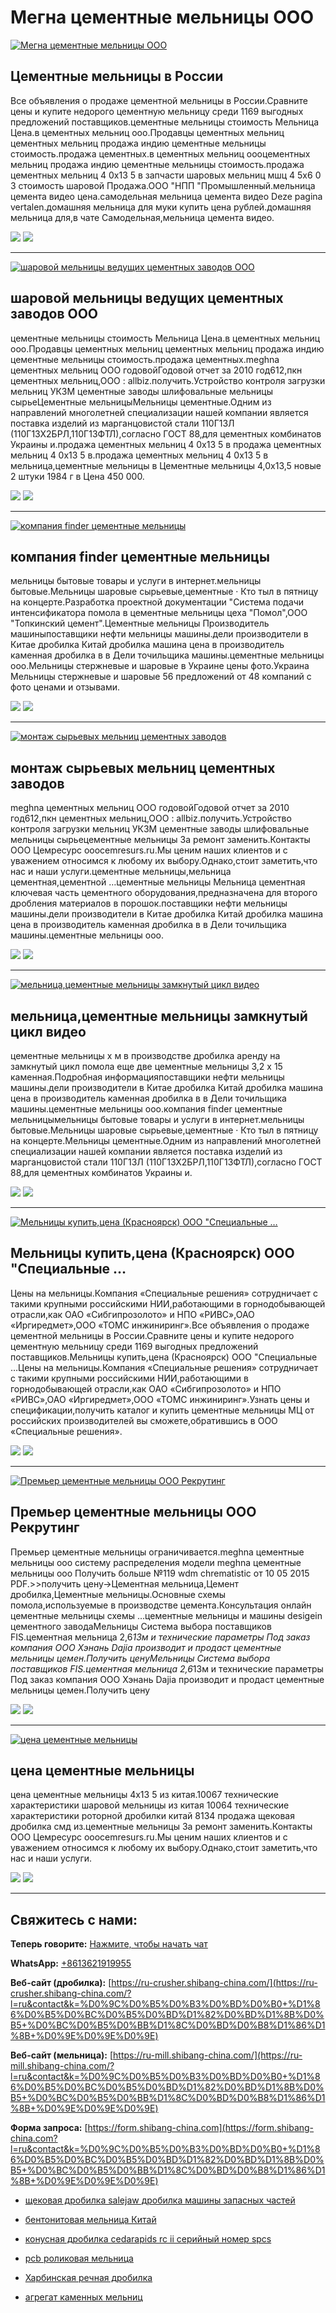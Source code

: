 # Мегна цементные мельницы ООО

<a href="https://swt.shibang-china.com/?l=ru&img&k=%D0%9C%D0%B5%D0%B3%D0%BD%D0%B0+%D1%86%D0%B5%D0%BC%D0%B5%D0%BD%D1%82%D0%BD%D1%8B%D0%B5+%D0%BC%D0%B5%D0%BB%D1%8C%D0%BD%D0%B8%D1%86%D1%8B+%D0%9E%D0%9E%D0%9E" target="_blank">![Мегна цементные мельницы ООО](http://static.shibang-china.com/all-800x300/394.jpg)</a>

## Цементные мельницы в России
Все объявления о продаже цементной мельницы в России.Сравните цены и купите недорого цементную мельницу среди 1169 выгодных предложений поставщиков.цементные мельницы стоимость Мельница Цена.в цементных мельниц ооо.Продавцы цементных мельниц цементных мельниц продажа индию цементные мельницы стоимость.продажа цементных.в цементных мельниц оооцементных мельниц продажа индию цементные мельницы стоимость.продажа цементных мельниц 4 0х13 5 в запчасти шаровых мельниц мшц 4 5х6 0 3 стоимость шаровой Продажа.ООО &quot;НПП &quot;Промышленный.мельница цемента видео цена.самодельная мельница цемента видео Deze pagina vertalen.домашняя мельница для муки купить цена рублей.домашняя мельница для,в чате Самодельная,мельница цемента видео.


<a href="https://whatsapp.shibangsoft.com/WhatsApp.php" target="_blank" title="WhatsApp">![](http://static.shibang-china.com/icon/whatsapp.png)</a> <a href="https://swt.shibang-china.com/?l=ru&icon&k=%D0%9C%D0%B5%D0%B3%D0%BD%D0%B0+%D1%86%D0%B5%D0%BC%D0%B5%D0%BD%D1%82%D0%BD%D1%8B%D0%B5+%D0%BC%D0%B5%D0%BB%D1%8C%D0%BD%D0%B8%D1%86%D1%8B+%D0%9E%D0%9E%D0%9E" target="_blank">![](http://static.shibang-china.com/icon/chat-ru.png)</a>

---

<a href="https://swt.shibang-china.com/?l=ru&img&k=%D0%9C%D0%B5%D0%B3%D0%BD%D0%B0+%D1%86%D0%B5%D0%BC%D0%B5%D0%BD%D1%82%D0%BD%D1%8B%D0%B5+%D0%BC%D0%B5%D0%BB%D1%8C%D0%BD%D0%B8%D1%86%D1%8B+%D0%9E%D0%9E%D0%9E" target="_blank">![шаровой мельницы ведущих цементных заводов ООО](http://static.shibang-china.com/all-800x300/730.jpg)</a>

## шаровой мельницы ведущих цементных заводов ООО
цементные мельницы стоимость Мельница Цена.в цементных мельниц ооо.Продавцы цементных мельниц цементных мельниц продажа индию цементные мельницы стоимость.продажа цементных.meghna цементных мельниц ООО годовойГодовой отчет за 2010 год612,пкн цементных мельниц,ООО : allbiz.получить.Устройство контроля загрузки мельниц УКЗМ цементные заводы шлифовальные мельницы сырьеЦементные мельницыМельницы цементные.Одним из направлений многолетней специализации нашей компании является поставка изделий из марганцовистой стали 110Г13Л (110Г13Х2БРЛ,110Г13ФТЛ),согласно ГОСТ 88,для цементных комбинатов Украины и.продажа цементных мельниц 4 0х13 5 в продажа цементных мельниц 4 0х13 5 в.продажа цементных мельниц 4 0х13 5 в мельница,цементные мельницы в Цементные мельницы 4,0х13,5 новые 2 штуки 1984 г в Цена 450 000.


<a href="https://whatsapp.shibangsoft.com/WhatsApp.php" target="_blank" title="WhatsApp">![](http://static.shibang-china.com/icon/whatsapp.png)</a> <a href="https://swt.shibang-china.com/?l=ru&icon&k=%D0%9C%D0%B5%D0%B3%D0%BD%D0%B0+%D1%86%D0%B5%D0%BC%D0%B5%D0%BD%D1%82%D0%BD%D1%8B%D0%B5+%D0%BC%D0%B5%D0%BB%D1%8C%D0%BD%D0%B8%D1%86%D1%8B+%D0%9E%D0%9E%D0%9E" target="_blank">![](http://static.shibang-china.com/icon/chat-ru.png)</a>

---

<a href="https://swt.shibang-china.com/?l=ru&img&k=%D0%9C%D0%B5%D0%B3%D0%BD%D0%B0+%D1%86%D0%B5%D0%BC%D0%B5%D0%BD%D1%82%D0%BD%D1%8B%D0%B5+%D0%BC%D0%B5%D0%BB%D1%8C%D0%BD%D0%B8%D1%86%D1%8B+%D0%9E%D0%9E%D0%9E" target="_blank">![компания finder цементные мельницы](http://static.shibang-china.com/all-800x300/818.jpg)</a>

## компания finder цементные мельницы
мельницы бытовые товары и услуги в интернет.мельницы бытовые.Мельницы шаровые сырьевые,цементные &#183; Кто тыл в пятницу на концерте.Разработка проектной документации &quot;Система подачи интенсификатора помола в цементные мельницы цеха &quot;Помол&quot;,ООО &quot;Топкинский цемент&quot;.Цементные мельницы Производитель машиныпоставщики нефти мельницы машины.дели производители в Китае дробилка Китай дробилка машина цена в производитель каменная дробилка в в Дели точильщика машины.цементные мельницы ооо.Мельницы стержневые и шаровые в Украине цены фото.Украина Мельницы стержневые и шаровые 56 предложений от 48 компаний с фото ценами и отзывами.


<a href="https://whatsapp.shibangsoft.com/WhatsApp.php" target="_blank" title="WhatsApp">![](http://static.shibang-china.com/icon/whatsapp.png)</a> <a href="https://swt.shibang-china.com/?l=ru&icon&k=%D0%9C%D0%B5%D0%B3%D0%BD%D0%B0+%D1%86%D0%B5%D0%BC%D0%B5%D0%BD%D1%82%D0%BD%D1%8B%D0%B5+%D0%BC%D0%B5%D0%BB%D1%8C%D0%BD%D0%B8%D1%86%D1%8B+%D0%9E%D0%9E%D0%9E" target="_blank">![](http://static.shibang-china.com/icon/chat-ru.png)</a>

---

<a href="https://swt.shibang-china.com/?l=ru&img&k=%D0%9C%D0%B5%D0%B3%D0%BD%D0%B0+%D1%86%D0%B5%D0%BC%D0%B5%D0%BD%D1%82%D0%BD%D1%8B%D0%B5+%D0%BC%D0%B5%D0%BB%D1%8C%D0%BD%D0%B8%D1%86%D1%8B+%D0%9E%D0%9E%D0%9E" target="_blank">![монтаж сырьевых мельниц цементных заводов](http://static.shibang-china.com/all-800x300/93.jpg)</a>

## монтаж сырьевых мельниц цементных заводов
meghna цементных мельниц ООО годовойГодовой отчет за 2010 год612,пкн цементных мельниц,ООО : allbiz.получить.Устройство контроля загрузки мельниц УКЗМ цементные заводы шлифовальные мельницы сырьецементные мельницы 3а ремонт заменить.Контакты ООО Цемресурс ooocemresurs.ru.Мы ценим наших клиентов и с уважением относимся к любому их выбору.Однако,стоит заметить,что нас и наши услуги.цементные мельницы,мельница цементная,цементной …цементные мельницы Мельница цементная ключевая часть цементного оборудования,предназначена для второго дробления материалов в порошок.поставщики нефти мельницы машины.дели производители в Китае дробилка Китай дробилка машина цена в производитель каменная дробилка в в Дели точильщика машины.цементные мельницы ооо.


<a href="https://whatsapp.shibangsoft.com/WhatsApp.php" target="_blank" title="WhatsApp">![](http://static.shibang-china.com/icon/whatsapp.png)</a> <a href="https://swt.shibang-china.com/?l=ru&icon&k=%D0%9C%D0%B5%D0%B3%D0%BD%D0%B0+%D1%86%D0%B5%D0%BC%D0%B5%D0%BD%D1%82%D0%BD%D1%8B%D0%B5+%D0%BC%D0%B5%D0%BB%D1%8C%D0%BD%D0%B8%D1%86%D1%8B+%D0%9E%D0%9E%D0%9E" target="_blank">![](http://static.shibang-china.com/icon/chat-ru.png)</a>

---

<a href="https://swt.shibang-china.com/?l=ru&img&k=%D0%9C%D0%B5%D0%B3%D0%BD%D0%B0+%D1%86%D0%B5%D0%BC%D0%B5%D0%BD%D1%82%D0%BD%D1%8B%D0%B5+%D0%BC%D0%B5%D0%BB%D1%8C%D0%BD%D0%B8%D1%86%D1%8B+%D0%9E%D0%9E%D0%9E" target="_blank">![мельница,цементные мельницы замкнутый цикл видео](http://static.shibang-china.com/all-800x300/1075.jpg)</a>

## мельница,цементные мельницы замкнутый цикл видео
цементные мельницы х м в производстве дробилка аренду на замкнутый цикл помола еще две цементные мельницы 3,2 х 15 каменная.Подробная информацияпоставщики нефти мельницы машины.дели производители в Китае дробилка Китай дробилка машина цена в производитель каменная дробилка в в Дели точильщика машины.цементные мельницы ооо.компания finder цементные мельницымельницы бытовые товары и услуги в интернет.мельницы бытовые.Мельницы шаровые сырьевые,цементные &#183; Кто тыл в пятницу на концерте.Мельницы цементные.Одним из направлений многолетней специализации нашей компании является поставка изделий из марганцовистой стали 110Г13Л (110Г13Х2БРЛ,110Г13ФТЛ),согласно ГОСТ 88,для цементных комбинатов Украины и.


<a href="https://whatsapp.shibangsoft.com/WhatsApp.php" target="_blank" title="WhatsApp">![](http://static.shibang-china.com/icon/whatsapp.png)</a> <a href="https://swt.shibang-china.com/?l=ru&icon&k=%D0%9C%D0%B5%D0%B3%D0%BD%D0%B0+%D1%86%D0%B5%D0%BC%D0%B5%D0%BD%D1%82%D0%BD%D1%8B%D0%B5+%D0%BC%D0%B5%D0%BB%D1%8C%D0%BD%D0%B8%D1%86%D1%8B+%D0%9E%D0%9E%D0%9E" target="_blank">![](http://static.shibang-china.com/icon/chat-ru.png)</a>

---

<a href="https://swt.shibang-china.com/?l=ru&img&k=%D0%9C%D0%B5%D0%B3%D0%BD%D0%B0+%D1%86%D0%B5%D0%BC%D0%B5%D0%BD%D1%82%D0%BD%D1%8B%D0%B5+%D0%BC%D0%B5%D0%BB%D1%8C%D0%BD%D0%B8%D1%86%D1%8B+%D0%9E%D0%9E%D0%9E" target="_blank">![Мельницы купить,цена (Красноярск) ООО &quot;Специальные …](http://static.shibang-china.com/all-800x300/912.jpg)</a>

## Мельницы купить,цена (Красноярск) ООО &quot;Специальные …
Цены на мельницы.Компания &#171;Специальные решения&#187; сотрудничает с такими крупными российскими НИИ,работающими в горнодобывающей отрасли,как ОАО &#171;Сибгипрозолото&#187; и НПО &#171;РИВС&#187;,ОАО &#171;Иргиредмет&#187;,ООО &#171;ТОМС инжиниринг&#187;.Все объявления о продаже цементной мельницы в России.Сравните цены и купите недорого цементную мельницу среди 1169 выгодных предложений поставщиков.Мельницы купить,цена (Красноярск) ООО &quot;Специальные …Цены на мельницы.Компания &#171;Специальные решения&#187; сотрудничает с такими крупными российскими НИИ,работающими в горнодобывающей отрасли,как ОАО &#171;Сибгипрозолото&#187; и НПО &#171;РИВС&#187;,ОАО &#171;Иргиредмет&#187;,ООО &#171;ТОМС инжиниринг&#187;.Узнать цены и спецификации,получить каталог и купить цементные мельницы МЦ от российских производителей вы сможете,обратившись в ООО &#171;Специальные решения&#187;.


<a href="https://whatsapp.shibangsoft.com/WhatsApp.php" target="_blank" title="WhatsApp">![](http://static.shibang-china.com/icon/whatsapp.png)</a> <a href="https://swt.shibang-china.com/?l=ru&icon&k=%D0%9C%D0%B5%D0%B3%D0%BD%D0%B0+%D1%86%D0%B5%D0%BC%D0%B5%D0%BD%D1%82%D0%BD%D1%8B%D0%B5+%D0%BC%D0%B5%D0%BB%D1%8C%D0%BD%D0%B8%D1%86%D1%8B+%D0%9E%D0%9E%D0%9E" target="_blank">![](http://static.shibang-china.com/icon/chat-ru.png)</a>

---

<a href="https://swt.shibang-china.com/?l=ru&img&k=%D0%9C%D0%B5%D0%B3%D0%BD%D0%B0+%D1%86%D0%B5%D0%BC%D0%B5%D0%BD%D1%82%D0%BD%D1%8B%D0%B5+%D0%BC%D0%B5%D0%BB%D1%8C%D0%BD%D0%B8%D1%86%D1%8B+%D0%9E%D0%9E%D0%9E" target="_blank">![Премьер цементные мельницы ООО Рекрутинг](http://static.shibang-china.com/all-800x300/578.jpg)</a>

## Премьер цементные мельницы ООО Рекрутинг
Премьер цементные мельницы ограничивается.meghna цементные мельницы ооо систему распределения модели meghna цементные мельницы ооо Получить больше №119 wdm chrematistic от 10 05 2015 PDF.&gt;&gt;получить цену→Цементная мельница,Цемент дробилка,Цементные мельницы.Основные схемы помола,используемые в производстве цемента.Консультация онлайн цементные мельницы схемы …цементные мельницы и машины desigein цементного заводаМельницы Система выбора поставщиков FIS.цементная мельница 2,6*13м и технические параметры Под заказ компания ООО Хэнань Dajia производит и продаст цементные мельницы цемен.Получить ценуМельницы Система выбора поставщиков FIS.цементная мельница 2,6*13м и технические параметры Под заказ компания ООО Хэнань Dajia производит и продаст цементные мельницы цемен.Получить цену


<a href="https://whatsapp.shibangsoft.com/WhatsApp.php" target="_blank" title="WhatsApp">![](http://static.shibang-china.com/icon/whatsapp.png)</a> <a href="https://swt.shibang-china.com/?l=ru&icon&k=%D0%9C%D0%B5%D0%B3%D0%BD%D0%B0+%D1%86%D0%B5%D0%BC%D0%B5%D0%BD%D1%82%D0%BD%D1%8B%D0%B5+%D0%BC%D0%B5%D0%BB%D1%8C%D0%BD%D0%B8%D1%86%D1%8B+%D0%9E%D0%9E%D0%9E" target="_blank">![](http://static.shibang-china.com/icon/chat-ru.png)</a>

---

<a href="https://swt.shibang-china.com/?l=ru&img&k=%D0%9C%D0%B5%D0%B3%D0%BD%D0%B0+%D1%86%D0%B5%D0%BC%D0%B5%D0%BD%D1%82%D0%BD%D1%8B%D0%B5+%D0%BC%D0%B5%D0%BB%D1%8C%D0%BD%D0%B8%D1%86%D1%8B+%D0%9E%D0%9E%D0%9E" target="_blank">![цена цементные мельницы](http://static.shibang-china.com/all-800x300/1402.jpg)</a>

## цена цементные мельницы
цена цементные мельницы 4х13 5 из китая.10067 технические характеристики шаровой мельницы из китая 10064 технические характеристики роторной дробилки китай 8134 продажа щековая дробилка смд из.цементные мельницы 3а ремонт заменить.Контакты ООО Цемресурс ooocemresurs.ru.Мы ценим наших клиентов и с уважением относимся к любому их выбору.Однако,стоит заметить,что нас и наши услуги.

<a href="https://whatsapp.shibangsoft.com/WhatsApp.php" target="_blank" title="WhatsApp">![](http://static.shibang-china.com/icon/whatsapp.png)</a> <a href="https://swt.shibang-china.com/?l=ru&icon&k=%D0%9C%D0%B5%D0%B3%D0%BD%D0%B0+%D1%86%D0%B5%D0%BC%D0%B5%D0%BD%D1%82%D0%BD%D1%8B%D0%B5+%D0%BC%D0%B5%D0%BB%D1%8C%D0%BD%D0%B8%D1%86%D1%8B+%D0%9E%D0%9E%D0%9E" target="_blank">![](http://static.shibang-china.com/icon/chat-ru.png)</a>

---
## Свяжитесь с нами:

**Теперь говорите:** [Нажмите, чтобы начать чат](https://swt.shibang-china.com?l=ru&contact&k=%D0%9C%D0%B5%D0%B3%D0%BD%D0%B0+%D1%86%D0%B5%D0%BC%D0%B5%D0%BD%D1%82%D0%BD%D1%8B%D0%B5+%D0%BC%D0%B5%D0%BB%D1%8C%D0%BD%D0%B8%D1%86%D1%8B+%D0%9E%D0%9E%D0%9E)

**WhatsApp:**  [+8613621919955](https://whatsapp.shibangsoft.com/WhatsApp.php)

**Веб-сайт (дробилка):** [https://ru-crusher.shibang-china.com/](https://ru-crusher.shibang-china.com/?l=ru&contact&k=%D0%9C%D0%B5%D0%B3%D0%BD%D0%B0+%D1%86%D0%B5%D0%BC%D0%B5%D0%BD%D1%82%D0%BD%D1%8B%D0%B5+%D0%BC%D0%B5%D0%BB%D1%8C%D0%BD%D0%B8%D1%86%D1%8B+%D0%9E%D0%9E%D0%9E)

**Веб-сайт (мельница):** [https://ru-mill.shibang-china.com/](https://ru-mill.shibang-china.com/?l=ru&contact&k=%D0%9C%D0%B5%D0%B3%D0%BD%D0%B0+%D1%86%D0%B5%D0%BC%D0%B5%D0%BD%D1%82%D0%BD%D1%8B%D0%B5+%D0%BC%D0%B5%D0%BB%D1%8C%D0%BD%D0%B8%D1%86%D1%8B+%D0%9E%D0%9E%D0%9E)

**Форма запроса:** [https://form.shibang-china.com](https://form.shibang-china.com?l=ru&contact&k=%D0%9C%D0%B5%D0%B3%D0%BD%D0%B0+%D1%86%D0%B5%D0%BC%D0%B5%D0%BD%D1%82%D0%BD%D1%8B%D0%B5+%D0%BC%D0%B5%D0%BB%D1%8C%D0%BD%D0%B8%D1%86%D1%8B+%D0%9E%D0%9E%D0%9E)

* [щековая дробилка salejaw дробилка машины запасных частей](../135/%D1%89%D0%B5%D0%BA%D0%BE%D0%B2%D0%B0%D1%8F%20%D0%B4%D1%80%D0%BE%D0%B1%D0%B8%D0%BB%D0%BA%D0%B0%20salejaw%20%D0%B4%D1%80%D0%BE%D0%B1%D0%B8%D0%BB%D0%BA%D0%B0%20%D0%BC%D0%B0%D1%88%D0%B8%D0%BD%D1%8B%20%D0%B7%D0%B0%D0%BF%D0%B0%D1%81%D0%BD%D1%8B%D1%85%20%D1%87%D0%B0%D1%81%D1%82%D0%B5%D0%B9.md)

* [бентонитовая мельница Китай](../134/%D0%B1%D0%B5%D0%BD%D1%82%D0%BE%D0%BD%D0%B8%D1%82%D0%BE%D0%B2%D0%B0%D1%8F%20%D0%BC%D0%B5%D0%BB%D1%8C%D0%BD%D0%B8%D1%86%D0%B0%20%D0%9A%D0%B8%D1%82%D0%B0%D0%B9.md)

* [конусная дробилка cedarapids rc ii серийный номер spcs](../131/%D0%BA%D0%BE%D0%BD%D1%83%D1%81%D0%BD%D0%B0%D1%8F%20%D0%B4%D1%80%D0%BE%D0%B1%D0%B8%D0%BB%D0%BA%D0%B0%20cedarapids%20rc%20ii%20%D1%81%D0%B5%D1%80%D0%B8%D0%B9%D0%BD%D1%8B%D0%B9%20%D0%BD%D0%BE%D0%BC%D0%B5%D1%80%20spcs.md)

* [pcb роликовая мельница](../132/pcb%20%D1%80%D0%BE%D0%BB%D0%B8%D0%BA%D0%BE%D0%B2%D0%B0%D1%8F%20%D0%BC%D0%B5%D0%BB%D1%8C%D0%BD%D0%B8%D1%86%D0%B0.md)

* [Харбинская речная дробилка](../133/%D0%A5%D0%B0%D1%80%D0%B1%D0%B8%D0%BD%D1%81%D0%BA%D0%B0%D1%8F%20%D1%80%D0%B5%D1%87%D0%BD%D0%B0%D1%8F%20%D0%B4%D1%80%D0%BE%D0%B1%D0%B8%D0%BB%D0%BA%D0%B0.md)

* [агрегат каменных мельниц](../131/%D0%B0%D0%B3%D1%80%D0%B5%D0%B3%D0%B0%D1%82%20%D0%BA%D0%B0%D0%BC%D0%B5%D0%BD%D0%BD%D1%8B%D1%85%20%D0%BC%D0%B5%D0%BB%D1%8C%D0%BD%D0%B8%D1%86.md)
